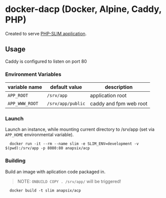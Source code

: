 # docker-dacp (Docker, Alpine, Caddy, PHP)

Created to serve [PHP-SLIM application](https://www.slimframework.com/).

## Usage

Caddy is configured to listen on port 80

### Environment Variables

| variable name  | default value     | description            |
| -------------- | ----------------- | ---------------------- |
| `APP_ROOT`     | `/srv/app`        | application root       |
| `APP_WWW_ROOT` | `/srv/app/public` | caddy and fpm web root |

### Launch
Launch an instance, while mounting current directory to /srv/app (set via `APP_HOME` environmental variable).
```
  docker run -it --rm --name slim -e SLIM_ENV=development -v $(pwd):/srv/app -p 8080:80 anapsix/acp
```

### Building
Build an image with aplication code packaged in.

> NOTE: `ONBUILD COPY . /srv/app/` will be triggered!

```
  docker build -t slim anapsix/acp
```
